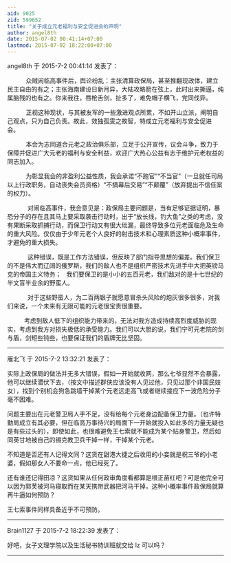 ```yaml
---
aid: 9025
zid: 599652
title: "关于成立元老福利与安全促进会的声明"
author: angel8th
date: 2015-07-02 00:41:14+07:00
lastmod: 2015-07-02 18:22:00+07:00
---
```


angel8th 于 2015-7-2 00:41:14 发表了：

&nbsp; &nbsp;&nbsp; &nbsp;&nbsp; &nbsp;&nbsp;&nbsp;众贼闹临高事件后，舆论纷乱：主张清算政保局，甚至推翻现政体，建立民主自由的有之；主张海南建设日新月异，大陆攻略箭在弦上，此时出来撕逼，纯属脑残的也有之。你来我往，唇枪舌剑，扯多了，难免帽子横飞，党同伐异。

&nbsp; &nbsp;&nbsp; &nbsp;&nbsp; &nbsp;&nbsp;&nbsp;正视这种现状，与其被友军的一些激进观点所累，不如开山立派，阐明自己观点，只为自己负责。故此，效独孤雯之故智，特成立元老福利与安全促进会。&nbsp;&nbsp;

&nbsp; &nbsp;&nbsp; &nbsp;&nbsp; &nbsp;&nbsp;&nbsp;本会为志同道合元老之政治俱乐部，立足于公开宣传，议会斗争，致力于保障并促进广大元老的福利与安全利益，欢迎广大热心公益有志于维护元老权益的同志加入。

&nbsp; &nbsp;&nbsp; &nbsp;&nbsp; &nbsp;&nbsp;&nbsp;为彰显我会的非盈利公益性质，我会承诺“不跑官”“不当官”（一旦就任司局以上行政职务，自动丧失会员资格）“不搞幕后交易”“不颠覆”（放弃提出不信任案的权力）。

&nbsp; &nbsp;&nbsp; &nbsp;&nbsp; &nbsp;&nbsp; &nbsp;对闹临高事件，我会意见是：政保局主要问题是，当有足够证据证明，暴恐分子的存在且其马上要采取袭击行动时，出于“放长线，钓大鱼”之类的考虑，没有果断采取抓捕行动，而保卫行动又有很大纰漏，最终导致多位元老面临危及生命的重大风险。仅仅由于少年元老个人良好的射击技术和心理素质这种小概率事件，才避免的重大损失。

&nbsp; &nbsp;&nbsp; &nbsp;&nbsp; &nbsp;&nbsp; &nbsp;这种错误，既是工作方法错误，但反映了部门指导思想的偏差。我们保卫的不是伟大而辽阔的俄罗斯，我们的敌人也不是组织严密技术先进手中大把英镑马克的帝国主义特务；&nbsp; &nbsp;我们要保卫的是小小的五百元老，我们敌对的是十七世纪的半文盲半业余的野蛮人。

&nbsp; &nbsp;&nbsp; &nbsp;&nbsp; &nbsp;&nbsp; &nbsp;对于这些野蛮人，为二百两银子就愿意冒杀头风险的炮灰很多很多，对我们来说，一个未来有无限可能的元老很宝贵很重要。

&nbsp; &nbsp;&nbsp; &nbsp;&nbsp; &nbsp; 考虑到敌人低下的组织能力带来的，无法对我方造成持续高烈度威胁的现实，考虑到我方对损失极低的承受能力。我们可以大胆的说，我们宁可元老院的剑与盾，剑短些钝些，也要保证我们的盾牌无比坚固。

---

雁北飞 于 2015-7-2 13:32:21 发表了：

实际上政保局的做法并无多大错误，假如一开始就收网，那么七爷显然不会暴露，他可以继续潜伏下去，（按文中描述群侠应该没有人见过他，只见过那个非国民妓女），找到个别机会狗急跳墙干掉某个元老远走高飞或者继续接应下一波危险分子毫不困难。

问题主要出在元老警卫局人手不足，没有给每个元老身边配备保卫力量。（也许特勤局成立有其必要，但在临高万事待兴的局面下一开始就投入如此多的力量无疑也是有些过头的），即使如此，也很难避免王七索就不能成为某个贴身警卫，然后如同英甘地被自己的锡克教卫兵干掉一样，干掉某个元老。

不知道是否还有人记得文同？这货在甜港大捷之后收用的小妾就是祝三爷的小老婆，假如那女人不要命一点，他已经死了。

还有谁还记得田凉？这货如果从任何政审角度看都算是根正苗红吧？可是他完全可以因为郭芙被河马寝取而在某天携带武器把河马干掉，这种小概率事件政保局就算再牛逼如何预防？

王七索事件同样具备近乎不可预防。

---

Brain1127 于 2015-7-2 18:22:39 发表了：

好吧，女子文理学院以及生活秘书特训班就交给 lz 可以吗？

---
